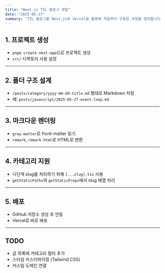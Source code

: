 ```yaml
---
title: "Next.js TIL 블로그 셋업"
date: "2025-05-27"
summary: "TIL 블로그를 Next.js와 Vercel을 활용해 처음부터 구축한 과정을 정리합니다."
---
```


## 1. 프로젝트 생성

- `pnpm create next-app`으로 프로젝트 생성
- `src/` 디렉토리 사용 설정

---

## 2. 폴더 구조 설계

- `/posts/category/yyyy-mm-dd-title.md` 형태로 Markdown 저장
- 예: `posts/javascript/2025-05-27-event-loop.md`

---

## 3. 마크다운 렌더링

- `gray-matter`로 front-matter 읽기
- `remark`, `remark-html`로 HTML로 변환

---

## 4. 카테고리 지원

- 다단계 slug를 처리하기 위해 `[...slug].tsx` 사용
- `getStaticPaths`와 `getStaticProps`에서 slug 배열 처리

---

## 5. 배포

- GitHub 저장소 생성 후 연동
- Vercel로 바로 배포

---

## TODO

- 글 목록에 카테고리 필터 추가
- 스타일 커스터마이징 (Tailwind CSS)
- 커스텀 도메인 연결

